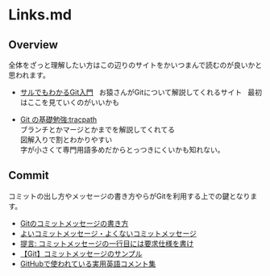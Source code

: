 # Links.md  

## Overview
全体をざっと理解したい方はこの辺りのサイトをかいつまんで読むのが良いかと思われます。

* [サルでもわかるGit入門](http://www.backlog.jp/git-guide/intro/intro1_1.html "Git_monkey")  
お猿さんがGitについて解説してくれるサイト  
最初はここを見ていくのがいいかも  

* [Git の基礎勉強:tracpath](https://tracpath.com/bootcamp/learning_git_firststep.html "tracpath")  
ブランチとかマージとかまでを解説してくれてる  
図解入りで割とわかりやすい  
字が小さくて専門用語多めだからとっつきにくいかも知れない。  

## Commit
コミットの出し方やメッセージの書き方やらがGitを利用する上での鍵となります。
* [Gitのコミットメッセージの書き方](https://qiita.com/itosho/items/9565c6ad2ffc24c09364)
* [よいコミットメッセージ・よくないコミットメッセージ](http://tech.misoca.jp/entry/2017/03/13/132014)
* [提言: コミットメッセージの一行目には要求仕様を書け](https://qiita.com/magicant/items/882b5142c4d5064933bc)
* [【Git】コミットメッセージのサンプル](https://nodoame.net/archives/8714)
* [GitHubで使われている実用英語コメント集](https://qiita.com/shikichee/items/a5f922a3ef3aa58a1839)  
